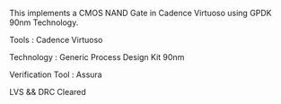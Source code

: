 This implements a CMOS NAND Gate in Cadence Virtuoso using GPDK 90nm Technology.

Tools : Cadence Virtuoso

Technology : Generic Process Design Kit 90nm

Verification Tool : Assura

LVS && DRC Cleared
